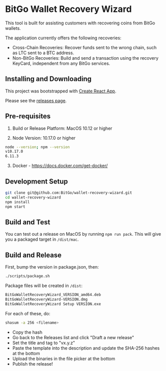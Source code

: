 # BitGo Wallet Recovery Wizard

This tool is built for assisting customers with recovering coins from BitGo wallets.

The application currently offers the following recoveries:

* Cross-Chain Recoveries: Recover funds sent to the wrong chain, such as LTC sent to a BTC address.
* Non-BitGo Recoveries: Build and send a transaction using the recovery KeyCard, independent from any BitGo services.

## Installing and Downloading

This project was bootstrapped with [Create React App](https://github.com/facebookincubator/create-react-app).

Please see the [releases page](https://github.com/BitGo/wallet-recovery-wizard/releases).

## Pre-requisites

1) Build or Release Platform: MacOS 10.12 or higher

2) Node Version: 10.17.0 or higher
```bash
node --version; npm --version
v10.17.0
6.11.3
```

3) Docker - https://docs.docker.com/get-docker/

## Development Setup
```bash
git clone git@github.com:BitGo/wallet-recovery-wizard.git
cd wallet-recovery-wizard
npm install
npm start
```

## Build and Test
You can test out a release on MacOS by running `npm run pack`. This will give you a packaged target in `/dist/mac`.

## Build and Release
First, bump the version in package.json, then:
```bash
./scripts/package.sh
```

Package files will be created in `/dist`:
```bash
BitGoWalletRecoveryWizard_VERSION_amd64.deb
BitGoWalletRecoveryWizard-VERSION.dmg
BitGoWalletRecoveryWizard Setup VERSION.exe
```

For each of these, do:
```bash
shasum -a 256 <filename>
```

- Copy the hash
- Go back to the Releases list and click "Draft a new release"
- Set the title and tag to "vx.y.z"
- Paste the template into the description and update the SHA-256 hashes at the bottom
- Upload the binaries in the file picker at the bottom
- Publish the release!
